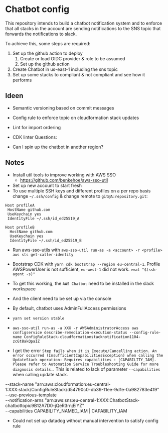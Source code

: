 # Chatbot config

This repository intends to build a chatbot notification system and to enforce that all stacks in the account are sending notifications to the SNS topic that forwards the notifications to slack.

To achieve this, some steps are required:

1. Set up the github action to deploy
   1. Create or load OIDC provider & role to be assumed
   2. Set up the github action
2. Create Chatbot in us-east-1 including the sns topic
3. Set up some stacks to compliant & not compliant and see how it performs

## Ideen

- Semantic versioning based on commit messages
- Config rule to enforce topic on cloudformation stack updates
- Lint for import ordering
- CDK linter
  Questions:

- Can I spin up the chatbot in another region?

## Notes

- Install util tools to improve working with AWS SSO
  - https://github.com/benkehoe/aws-sso-util
- Set up new account to start fresh
- To use multiple SSH keys and different profiles on a per repo basis change `~/.ssh/config` & change remote to `git@A:repository.git`:

```
Host profileA
 HostName github.com
 UseKeychain yes
 IdentityFile ~/.ssh/id_ed25519_A

Host profileB
  HostName github.com
  UseKeychain yes
  IdentityFile ~/.ssh/id_ed25519_B
```

- Run aws-sso-utils with `aws-sso-util run-as -a <account> -r <profile> aws sts get-caller-identity`
- Bootstrap CDK with `yarn cdk bootstrap --region eu-central-1`. Profile AWSPowerUser is not sufficient, `eu-west-1` did not work.
  `eval "$(ssh-agent -s)"`

- To get this working, the `AWS Chatbot` need to be installed in the slack workspace
- And the client need to be set up via the console
- By default, chatbot uses AdminFullAccess permissions
- `yarn set version stable`
- `aws-sso-util run-as -a XXX -r AWSAdministratorAccess aws configservice describe-remediation-execution-status --config-rule-name ConfigRuleStack-cloudformationstacknotification1104-zcGt8akQpaIZ`
- I get the error `Step fails when it is Execute/Cancelling action. An error occurred (InsufficientCapabilitiesException) when calling the UpdateStack operation: Requires capabilities : [CAPABILITY_IAM]. Please refer to Automation Service Troubleshooting Guide for more diagnosis details.`. This is related to lack of parameter `--capabilities` when calling update stack.

--stack-name "arn:aws:cloudformation:eu-central-1:XXX:stack/ConfigRuleStack/d54790c0-db39-11ee-9d1e-0a982783e419" \
--use-previous-template \
--notification-arns "arn:aws:sns:eu-central-1:XXX:ChatbotStack-chatbottopic9B12A7D0-jQeR3rnjEiYZ" \
--capabilities CAPABILITY_NAMED_IAM | CAPABILITY_IAM

- Could not set up datadog without manual intervention to satisfy config rule
